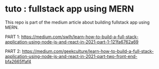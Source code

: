 # tuto : fullstack app using MERN

This repo is part of the medium article about building fullstack app using MERN.

PART 1: <https://medium.com/swlh/learn-how-to-build-a-full-stack-application-using-node-js-and-react-in-2021-part-1-121fa6762a69>

PART 2: <https://medium.com/geekculture/learn-how-to-build-a-full-stack-application-using-node-js-and-react-in-2021-part-two-front-end-bfa2665ffaf4>
